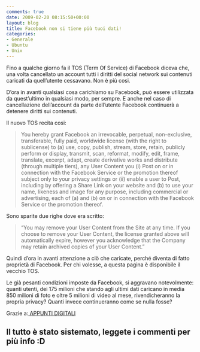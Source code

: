 ```yaml
---
comments: true
date: 2009-02-20 08:15:50+00:00
layout: blog
title: Facebook non si tiene più tuoi dati!
categories:
- Generale
- Ubuntu
- Unix
---
```


Fino a qualche giorno fa il TOS (Term Of Service) di Facebook diceva che, una volta cancellato un account tutti i diritti del social network sui contenuti caricati da quell’utente cessavano. Non è più cosi.

D’ora in avanti qualsiasi cosa carichiamo su Facebook, può essere utilizzata da quest’ultimo in qualsiasi modo, per sempre. E anche nel caso di cancellazione dell’account da parte dell’utente Facebook continuerà a detenere diritti sui contenuti.

Il nuovo TOS recita cosi:


<blockquote>You hereby grant Facebook an irrevocable, perpetual, non-exclusive, transferable, fully paid, worldwide license (with the right to sublicense) to (a) use, copy, publish, stream, store, retain, publicly perform or display, transmit, scan, reformat, modify, edit, frame, translate, excerpt, adapt, create derivative works and distribute (through multiple tiers), any User Content you (i) Post on or in connection with the Facebook Service or the promotion thereof subject only to your privacy settings or (ii) enable a user to Post, including by offering a Share Link on your website and (b) to use your name, likeness and image for any purpose, including commercial or advertising, each of (a) and (b) on or in connection with the Facebook Service or the promotion thereof.</blockquote>


Sono sparite due righe dove era scritto:


<blockquote>“You may remove your User Content from the Site at any time. If you choose to remove your User Content, the license granted above will automatically expire, however you acknowledge that the Company may retain archived copies of your User Content.”</blockquote>


Quindi d’ora in avanti attenzione a ciò che caricate, perché diventa di fatto proprietà di Facebook. Per chi volesse, a questa pagina è disponibile il vecchio TOS.

Le già pesanti condizioni imposte da Facebook, si aggravano notevolmente: quanti utenti, dei 175 milioni che stando agli ultimi dati caricano in media 850 milioni di foto e oltre 5 milioni di video al mese, rivendicheranno la propria privacy? Quanti invece continueranno come se nulla fosse?

Grazie a:[ APPUNTI DIGITALI](http://www.appuntidigitali.it/3287/anche-dopo-la-cancellazione-i-contenuti-caricati-su-facebook-resteranno-a-facebook/)


## **Il tutto è stato sistemato, leggete i commenti per più info :D**
